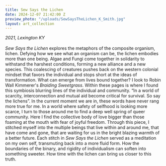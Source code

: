 ```yaml
---
title: Sew Says the Lichen
date: 2024-12-07 21:42:00 Z
preview_photo: "/uploads/SewSaysTheLichen_K_Smith.jpg"
layout: art_collection
---
```


*2021, Lexington KY* <br>
<br>
*Sew Says the Lichen* explores the metaphors of the composite organism, lichen. Defying how we see what an organism can be, the lichen embodies more than one being. Algae and Fungi come together in solidarity to withstand the harshest conditions, forming a new alliance and a new species. This coalescing of creatures pushes back on the western colonial mindset that favors the individual and stops short at the ideas of transformation. What can emerge from lives bound together? I look to Robin Wall Kimmerer's *Braiding Sweetgrass*. Within these pages is where I found this symbiosis blurring lines of the individual and community. “In a world of scarcity, interconnection and mutual aid become critical for survival. So say the lichens”.  In the current moment we are in, these words have never rang more true for me. In a world where safety of selfhood is looking more scarce, I turn to those around me to find a deep well spring of queer community. Here I find the collective body of love bigger than those foaming at the mouth with fear of joyful freedom. Through this piece, I stitched myself into the multiple beings that live within and around me, that have come and gone, that are waiting for us in the bright blazing warmth of a better future. Each stitch in *Sew Says the Lichen* served as a meditation on my own self, transmuting back into a more fluid form. How the boundaries of the binary, and rigidity of individualism can soften into something sweeter. How time with the lichen can bring us closer to this truth. 